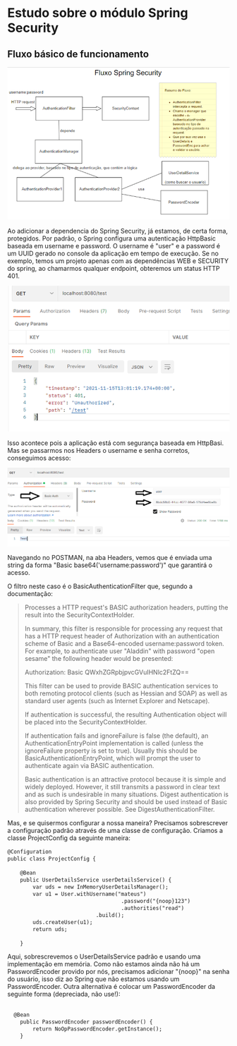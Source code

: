 # Estudo sobre o módulo Spring Security

## Fluxo básico de funcionamento 
![img.png](img.png)

Ao adicionar a dependencia do Spring Security, já estamos, de certa forma, protegidos.
Por padrão, o Spring configura uma autenticação HttpBasic baseada em username e password. O username é "user" e a password é um UUID gerado no console da aplicação em tempo de execução.
Se no exemplo, temos um projeto apenas com as dependências WEB e SECURITY do spring, ao chamarmos qualquer endpoint, obteremos um status HTTP 401.

![img_1.png](img_1.png)

Isso acontece pois a aplicação está com segurança baseada em HttpBasi. Mas se passarmos nos Headers o username e senha corretos, conseguimos acesso:

![img_2.png](img_2.png)

Navegando no POSTMAN, na aba Headers, vemos que é enviada uma string da forma "Basic base64('username:password')" que garantirá o acesso.

O filtro neste caso é o BasicAuthenticationFilter que, segundo a documentação:

<blockquote>

Processes a HTTP request's BASIC authorization headers, putting the result into the SecurityContextHolder.

In summary, this filter is responsible for processing any request that has a HTTP request header of Authorization with an authentication scheme of Basic and a Base64-encoded username:password token. For example, to authenticate user "Aladdin" with password "open sesame" the following header would be presented:

 Authorization: Basic QWxhZGRpbjpvcGVuIHNlc2FtZQ==
 
This filter can be used to provide BASIC authentication services to both remoting protocol clients (such as Hessian and SOAP) as well as standard user agents (such as Internet Explorer and Netscape).

If authentication is successful, the resulting Authentication object will be placed into the SecurityContextHolder.

If authentication fails and ignoreFailure is false (the default), an AuthenticationEntryPoint implementation is called (unless the ignoreFailure property is set to true). Usually this should be BasicAuthenticationEntryPoint, which will prompt the user to authenticate again via BASIC authentication.

Basic authentication is an attractive protocol because it is simple and widely deployed. However, it still transmits a password in clear text and as such is undesirable in many situations. Digest authentication is also provided by Spring Security and should be used instead of Basic authentication wherever possible. See DigestAuthenticationFilter.

</blockquote>

Mas, e se quisermos configurar a nossa maneira? Precisamos sobrescrever a configuração padrão através de uma classe de configuração.
Criamos a classe ProjectConfig da seguinte maneira:

```
@Configuration
public class ProjectConfig {

    @Bean
    public UserDetailsService userDetailsService() {
        var uds = new InMemoryUserDetailsManager();
        var u1 = User.withUsername("mateus")
                                    .password("{noop}123")
                                    .authorities("read")
                            .build();
        uds.createUser(u1);
        return uds;

    }

```

Aqui, sobrescrevemos o UserDetailsService padrão e usando uma implementação em memória. 
Como não estamos ainda não há um PasswordEncoder provido por nós, precisamos adicionar "{noop}" na senha do usuário, isso diz ao Spring que não estamos usando um PasswordEncoder.
Outra alternativa é colocar um PasswordEncoder da seguinte forma (depreciada, não use!):

```

  @Bean
    public PasswordEncoder passwordEncoder() {
        return NoOpPasswordEncoder.getInstance();
    }

```
